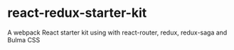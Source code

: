 # react-redux-starter-kit
A webpack React starter kit using with react-router, redux, redux-saga and Bulma CSS
